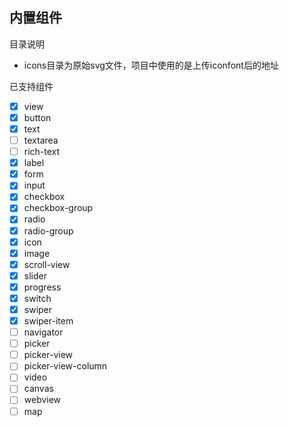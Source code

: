 ## 内置组件

目录说明

- icons目录为原始svg文件，项目中使用的是上传iconfont后的地址

已支持组件

- [x] view
- [x] button
- [x] text
- [ ] textarea
- [ ] rich-text
- [x] label
- [x] form
- [x] input
- [x] checkbox
- [x] checkbox-group
- [x] radio
- [x] radio-group
- [x] icon
- [x] image
- [x] scroll-view
- [x] slider
- [x] progress
- [x] switch
- [x] swiper
- [x] swiper-item
- [ ] navigator
- [ ] picker
- [ ] picker-view
- [ ] picker-view-column
- [ ] video
- [ ] canvas
- [ ] webview
- [ ] map